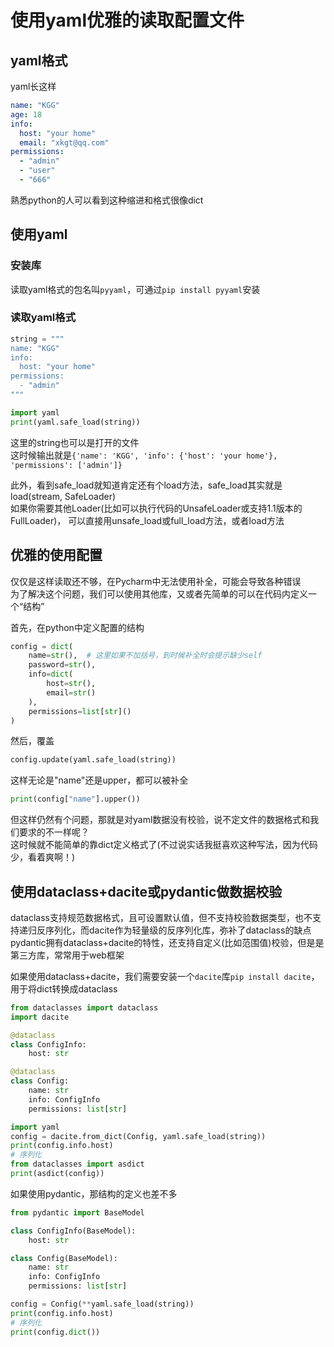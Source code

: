 # 使用yaml优雅的读取配置文件

## yaml格式
yaml长这样
```yaml
name: "KGG"
age: 18
info:
  host: "your home"
  email: "xkgt@qq.com"
permissions:
  - "admin"
  - "user"
  - "666"
```
熟悉python的人可以看到这种缩进和格式很像dict

## 使用yaml
### 安装库
读取yaml格式的包名叫`pyyaml`，可通过`pip install pyyaml`安装
### 读取yaml格式
```python
string = """
name: "KGG"
info:
  host: "your home"
permissions:
  - "admin"
"""

import yaml
print(yaml.safe_load(string))
```
这里的string也可以是打开的文件  
这时候输出就是`{'name': 'KGG', 'info': {'host': 'your home'}, 'permissions': ['admin']}`

此外，看到safe_load就知道肯定还有个load方法，safe_load其实就是load(stream, SafeLoader)  
如果你需要其他Loader(比如可以执行代码的UnsafeLoader或支持1.1版本的FullLoader)，
可以直接用unsafe_load或full_load方法，或者load方法

## 优雅的使用配置
仅仅是这样读取还不够，在Pycharm中无法使用补全，可能会导致各种错误  
为了解决这个问题，我们可以使用其他库，又或者先简单的可以在代码内定义一个“结构”

首先，在python中定义配置的结构
```python
config = dict(
    name=str(),  # 这里如果不加括号，到时候补全时会提示缺少self
    password=str(),
    info=dict(
        host=str(),
        email=str()
    ),
    permissions=list[str]()
)
```
然后，覆盖
```python
config.update(yaml.safe_load(string))
```
这样无论是"name"还是upper，都可以被补全
```python
print(config["name"].upper())
```
但这样仍然有个问题，那就是对yaml数据没有校验，说不定文件的数据格式和我们要求的不一样呢？  
这时候就不能简单的靠dict定义格式了(不过说实话我挺喜欢这种写法，因为代码少，看着爽啊！)

## 使用dataclass+dacite或pydantic做数据校验
dataclass支持规范数据格式，且可设置默认值，但不支持校验数据类型，也不支持递归反序列化，而dacite作为轻量级的反序列化库，弥补了dataclass的缺点  
pydantic拥有dataclass+dacite的特性，还支持自定义(比如范围值)校验，但是是第三方库，常常用于web框架  

如果使用dataclass+dacite，我们需要安装一个`dacite`库`pip install dacite`，用于将dict转换成dataclass
```python
from dataclasses import dataclass
import dacite

@dataclass
class ConfigInfo:
    host: str

@dataclass
class Config:
    name: str
    info: ConfigInfo
    permissions: list[str]

import yaml
config = dacite.from_dict(Config, yaml.safe_load(string))
print(config.info.host)
# 序列化
from dataclasses import asdict
print(asdict(config))
```
如果使用pydantic，那结构的定义也差不多
```python
from pydantic import BaseModel

class ConfigInfo(BaseModel):
    host: str

class Config(BaseModel):
    name: str
    info: ConfigInfo
    permissions: list[str]

config = Config(**yaml.safe_load(string))
print(config.info.host)
# 序列化
print(config.dict())
```
